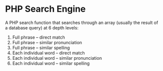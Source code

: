 # PHP Search Engine

A PHP search function that searches through an array (usually the result of a database query) at 6 depth levels:

1. Full phrase – direct match
2. Full phrase – similar pronunciation
3. Full phrase – similar spelling
4. Each individual word – direct match
5. Each individual word – similar pronunciation
6. Each individual word – similar spelling
